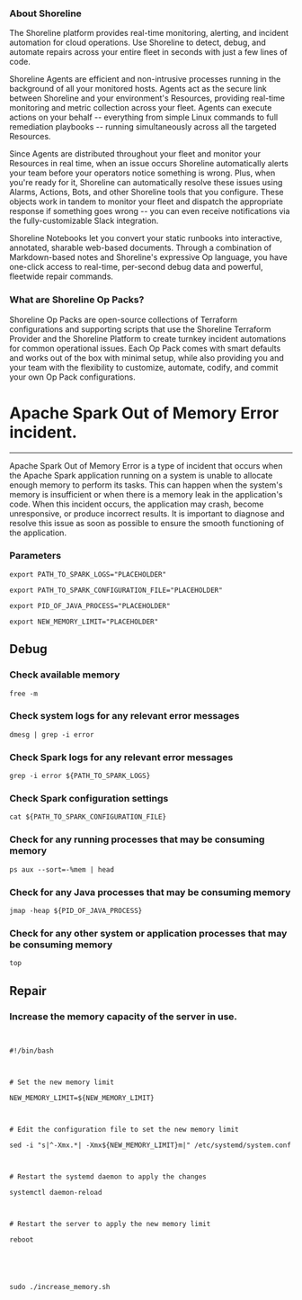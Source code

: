 
### About Shoreline
The Shoreline platform provides real-time monitoring, alerting, and incident automation for cloud operations. Use Shoreline to detect, debug, and automate repairs across your entire fleet in seconds with just a few lines of code.

Shoreline Agents are efficient and non-intrusive processes running in the background of all your monitored hosts. Agents act as the secure link between Shoreline and your environment's Resources, providing real-time monitoring and metric collection across your fleet. Agents can execute actions on your behalf -- everything from simple Linux commands to full remediation playbooks -- running simultaneously across all the targeted Resources.

Since Agents are distributed throughout your fleet and monitor your Resources in real time, when an issue occurs Shoreline automatically alerts your team before your operators notice something is wrong. Plus, when you're ready for it, Shoreline can automatically resolve these issues using Alarms, Actions, Bots, and other Shoreline tools that you configure. These objects work in tandem to monitor your fleet and dispatch the appropriate response if something goes wrong -- you can even receive notifications via the fully-customizable Slack integration.

Shoreline Notebooks let you convert your static runbooks into interactive, annotated, sharable web-based documents. Through a combination of Markdown-based notes and Shoreline's expressive Op language, you have one-click access to real-time, per-second debug data and powerful, fleetwide repair commands.

### What are Shoreline Op Packs?
Shoreline Op Packs are open-source collections of Terraform configurations and supporting scripts that use the Shoreline Terraform Provider and the Shoreline Platform to create turnkey incident automations for common operational issues. Each Op Pack comes with smart defaults and works out of the box with minimal setup, while also providing you and your team with the flexibility to customize, automate, codify, and commit your own Op Pack configurations.

# Apache Spark Out of Memory Error incident.
---

Apache Spark Out of Memory Error is a type of incident that occurs when the Apache Spark application running on a system is unable to allocate enough memory to perform its tasks. This can happen when the system's memory is insufficient or when there is a memory leak in the application's code. When this incident occurs, the application may crash, become unresponsive, or produce incorrect results. It is important to diagnose and resolve this issue as soon as possible to ensure the smooth functioning of the application.

### Parameters
```shell
export PATH_TO_SPARK_LOGS="PLACEHOLDER"

export PATH_TO_SPARK_CONFIGURATION_FILE="PLACEHOLDER"

export PID_OF_JAVA_PROCESS="PLACEHOLDER"

export NEW_MEMORY_LIMIT="PLACEHOLDER"
```

## Debug

### Check available memory
```shell
free -m
```

### Check system logs for any relevant error messages
```shell
dmesg | grep -i error
```

### Check Spark logs for any relevant error messages
```shell
grep -i error ${PATH_TO_SPARK_LOGS}
```

### Check Spark configuration settings
```shell
cat ${PATH_TO_SPARK_CONFIGURATION_FILE}
```

### Check for any running processes that may be consuming memory
```shell
ps aux --sort=-%mem | head
```

### Check for any Java processes that may be consuming memory
```shell
jmap -heap ${PID_OF_JAVA_PROCESS}
```

### Check for any other system or application processes that may be consuming memory
```shell
top
```

## Repair

### Increase the memory capacity of the server in use.
```shell


#!/bin/bash



# Set the new memory limit

NEW_MEMORY_LIMIT=${NEW_MEMORY_LIMIT}



# Edit the configuration file to set the new memory limit

sed -i "s|^-Xmx.*| -Xmx${NEW_MEMORY_LIMIT}m|" /etc/systemd/system.conf



# Restart the systemd daemon to apply the changes

systemctl daemon-reload



# Restart the server to apply the new memory limit

reboot





sudo ./increase_memory.sh


```